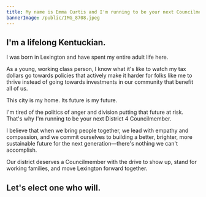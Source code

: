 ```yaml
---
title: My name is Emma Curtis and I'm running to be your next Councilmember.
bannerImage: /public/IMG_8708.jpeg
---
```


## I'm a lifelong Kentuckian.

I was born in Lexington and have spent my entire adult life here.

As a young, working class person, I know what it's like to watch my tax dollars go towards policies that actively make it harder for folks like me to thrive instead of going towards investments in our community that benefit all of us.

This city is my home. Its future is my future.

I'm tired of the politics of anger and division putting that future at risk. That's why I'm running to be your next District 4 Councilmember.

I believe that when we bring people together, we lead with empathy and compassion, and we commit ourselves to building a better, brighter, more sustainable future for the next generation—there's nothing we can't accomplish.

Our district deserves a Councilmember with the drive to show up, stand for working families, and move Lexington forward together.

## Let's elect one who will.
